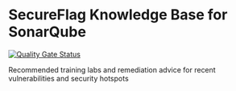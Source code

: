 # SecureFlag Knowledge Base for SonarQube

[![Quality Gate Status](https://sonarcloud.io/api/project_badges/measure?project=secureflag-training_knowledgebase-for-sonarqube&metric=alert_status)](https://sonarcloud.io/summary/new_code?id=secureflag-training_knowledgebase-for-sonarqube)

Recommended training labs and remediation advice for recent vulnerabilities and security hotspots
